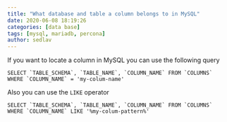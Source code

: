 ```yaml
---
title: "What database and table a column belongs to in MySQL"
date: 2020-06-08 18:19:26
categories: [data base]
tags: [mysql, mariadb, percona]
author: sedlav
---
```


If you want to locate a column in MySQL you can use the following query

```mysql
SELECT `TABLE_SCHEMA`, `TABLE_NAME`, `COLUMN_NAME` FROM `COLUMNS` WHERE `COLUMN_NAME` = 'my-colum-name'
```

Also you can use the `LIKE` operator

```mysql
SELECT `TABLE_SCHEMA`, `TABLE_NAME`, `COLUMN_NAME` FROM `COLUMNS` WHERE `COLUMN_NAME` LIKE '%my-colum-pattern%'
```
